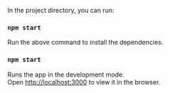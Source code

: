 
In the project directory, you can run:

### `npm start`

Run the above command to install the dependencies.

### `npm start`

Runs the app in the development mode.<br>
Open [http://localhost:3000](http://localhost:3000) to view it in the browser.

